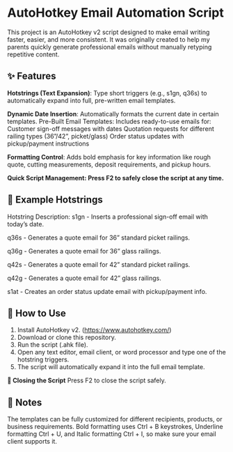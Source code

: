 # AutoHotkey Email Automation Script

This project is an AutoHotkey v2 script designed to make email writing faster, easier, and more consistent. It was originally created to help my parents quickly generate professional emails without manually retyping repetitive content.

## ✨ Features
**Hotstrings (Text Expansion)**: Type short triggers (e.g., s1gn, q36s) to automatically expand into full, pre-written email templates.

**Dynamic Date Insertion**: Automatically formats the current date in certain templates.
Pre-Built Email Templates: Includes ready-to-use emails for:
Customer sign-off messages with dates
Quotation requests for different railing types (36”/42”, picket/glass)
Order status updates with pickup/payment instructions

**Formatting Control**: Adds bold emphasis for key information like rough quote, cutting measurements, deposit requirements, and pickup hours.

**Quick Script Management: Press F2 to safely close the script at any time.**

## 🔑 Example Hotstrings
Hotstring	Description:
s1gn - Inserts a professional sign-off email with today’s date.

q36s - Generates a quote email for 36” standard picket railings.

q36g - Generates a quote email for 36” glass railings.

q42s - Generates a quote email for 42” standard picket railings.

q42g - Generates a quote email for 42” glass railings.

s1at - Creates an order status update email with pickup/payment info.

## 🚀 How to Use

1. Install AutoHotkey v2. (https://www.autohotkey.com/)
2. Download or clone this repository.
3. Run the script (.ahk file).
4. Open any text editor, email client, or word processor and type one of the hotstring triggers.
5. The script will automatically expand it into the full email template.

**🛑 Closing the Script**
Press F2 to close the script safely.

## 📌 Notes
The templates can be fully customized for different recipients, products, or business requirements.
Bold formatting uses Ctrl + B keystrokes, Underline formatting Ctrl + U, and Italic formatting Ctrl + I, so make sure your email client supports it.
